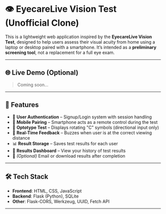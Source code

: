 # 👁️ EyecareLive Vision Test (Unofficial Clone)

This is a lightweight web application inspired by the **EyecareLive Vision Test**, designed to help users assess their visual acuity from home using a laptop or desktop paired with a smartphone. It’s intended as a **preliminary screening tool**, not a replacement for a full eye exam.

---

## 🌐 Live Demo (Optional)

> Coming soon...

---

## 🚀 Features

- 👤 **User Authentication** – Signup/Login system with session handling
- 📱 **Mobile Pairing** – Smartphone acts as a remote control during the test
- 🔡 **Optotype Test** – Displays rotating "C" symbols (directional input only)
- 🧠 **Real-Time Feedback** – Buzzes when user is at the correct viewing distance
- 📊 **Result Storage** – Saves test results for each user
- 📂 **Results Dashboard** – View your history of test results
- 📧 _(Optional)_ Email or download results after completion

---

## 🛠️ Tech Stack

- **Frontend**: HTML, CSS, JavaScript
- **Backend**: Flask (Python), SQLite
- **Other**: Flask-CORS, Werkzeug, UUID, Fetch API

---
